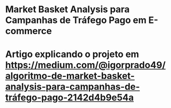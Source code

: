 # Market Basket Analysis para Campanhas de Tráfego Pago em E-commerce
# Artigo explicando o projeto em https://medium.com/@igorprado49/algoritmo-de-market-basket-analysis-para-campanhas-de-tráfego-pago-2142d4b9e54a
